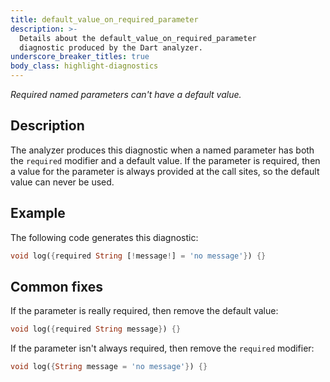```yaml
---
title: default_value_on_required_parameter
description: >-
  Details about the default_value_on_required_parameter
  diagnostic produced by the Dart analyzer.
underscore_breaker_titles: true
body_class: highlight-diagnostics
---
```


_Required named parameters can't have a default value._

## Description

The analyzer produces this diagnostic when a named parameter has both the
`required` modifier and a default value. If the parameter is required, then
a value for the parameter is always provided at the call sites, so the
default value can never be used.

## Example

The following code generates this diagnostic:

```dart
void log({required String [!message!] = 'no message'}) {}
```

## Common fixes

If the parameter is really required, then remove the default value:

```dart
void log({required String message}) {}
```

If the parameter isn't always required, then remove the `required`
modifier:

```dart
void log({String message = 'no message'}) {}
```
